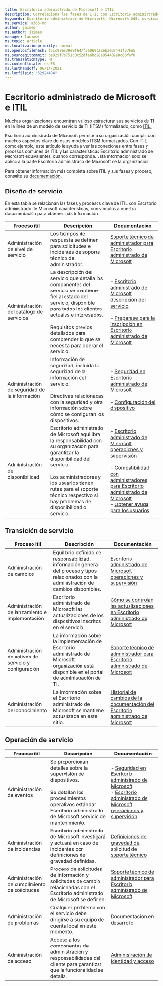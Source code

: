 ```yaml
---
title: Escritorio administrado de Microsoft e ITIL
description: Correlaciona las fases de ITIL con Escritorio administrado de Microsoft información y artículos
keywords: Escritorio administrado de Microsoft, Microsoft 365, servicio, documentación, ITISM
ms.service: m365-md
author: jaimeo
ms.author: jaimeo
manager: laurawi
ms.topic: article
ms.localizationpriority: normal
ms.openlocfilehash: f51c99ed39e9f647f3e069c22eb3e37441f57be5
ms.sourcegitcommit: be929f79751c0c52dfa6bd98a854432a0c63faf0
ms.translationtype: MT
ms.contentlocale: es-ES
ms.lasthandoff: 06/14/2021
ms.locfileid: "52924484"
---
```

# <a name="microsoft-managed-desktop-and-itil"></a>Escritorio administrado de Microsoft e ITIL

Muchas organizaciones encuentran valioso estructurar sus servicios de TI en la línea de un modelo de servicio de TI (ITSM) formalizado, como [ITIL.](https://www.axelos.com/best-practice-solutions/itil) 

Escritorio administrado de Microsoft permite a su organización cumplir con muchos aspectos clave de estos modelos ITSM formalizados. Con ITIL como ejemplo, este artículo le ayuda a ver las conexiones entre fases y procesos comunes de ITIL y las características Escritorio administrado de Microsoft equivalentes, cuando corresponda. Esta información solo se aplica a la parte Escritorio administrado de Microsoft de la organización.

Para obtener información más completa sobre ITIL y sus fases y proceso, consulte su [documentación](https://www.axelos.com/best-practice-solutions/itil).


## <a name="service-design"></a>Diseño de servicio

En esta tabla se relacionan las fases y procesos clave de ITIL con Escritorio administrado de Microsoft características, con vínculos a nuestra documentación para obtener más información:



|Proceso itil |Descripción  |Documentación |
|---------|---------|---------|
|Administración de nivel de servicio     | Los tiempos de respuesta se definen para solicitudes e incidentes de soporte técnico de administrador.  |  [Soporte técnico de administrador para Escritorio administrado de Microsoft](working-with-managed-desktop/admin-support.md)  |
|Administración del catálogo de servicios     | La descripción del servicio que detalla los componentes del servicio se mantiene fiel al estado del servicio, disponible para todos los clientes actuales e interesados.<br><br>Requisitos previos detallados para comprender lo que se necesita para operar el servicio.  | - [Escritorio administrado de Microsoft descripción del servicio](service-description/index.md)<br><br>- [Prepárese para la inscripción en Escritorio administrado de Microsoft](get-ready/index.md)  |
|Administración de seguridad de la información     | Información de seguridad, incluida la seguridad de la información del servicio.<br><br> Directivas relacionadas con la seguridad y otra información sobre cómo se configuran los dispositivos.   | - [Seguridad en Escritorio administrado de Microsoft](service-description/security.md)<br><br>- [Configuración del dispositivo](service-description/device-policies.md)  |
|Administración de disponibilidad     |  Escritorio administrado de Microsoft equilibra la responsabilidad con su organización para garantizar la disponibilidad del servicio.<br><br>Los administradores y los usuarios tienen rutas para el soporte técnico respectivo si hay problemas de disponibilidad o servicio. | - [Escritorio administrado de Microsoft operaciones y supervisión](service-description/operations-and-monitoring.md)<br><br>- [Compatibilidad con administradores para Escritorio administrado de Microsoft](working-with-managed-desktop/admin-support.md)<br>- [Obtener ayuda para los usuarios](working-with-managed-desktop/end-user-support.md)  |



## <a name="service-transition"></a>Transición de servicio


|Proceso itil |Descripción  |Documentación |
|---------|---------|---------|
|Administración de cambios     | Equilibrio definido de responsabilidad, información general del proceso y tipos relacionados con la administración de cambios disponibles.  | [Escritorio administrado de Microsoft operaciones y supervisión](service-description/operations-and-monitoring.md#change-management) |
|Administración de lanzamiento e implementación     |  Escritorio administrado de Microsoft las actualizaciones de los dispositivos inscritos en el servicio.  | [Cómo se controlan las actualizaciones en Escritorio administrado de Microsoft](service-description/updates.md)        |
|Administración de activos de servicio y configuración     | La información sobre la implementación de Escritorio administrado de Microsoft organización está disponible en el portal de administración de TI.  | [Soporte técnico de administrador para Escritorio administrado de Microsoft](working-with-managed-desktop/admin-support.md) |
|Administración del conocimiento     | La información sobre el Escritorio administrado de Microsoft se mantiene actualizada en este sitio.   | [Historial de cambios de la documentación del Escritorio administrado de Microsoft](change-history-managed-desktop.md)        |



## <a name="service-operation"></a>Operación de servicio


|Proceso itil |Descripción  |Documentación  |
|---------|---------|---------|
|Administración de eventos     |  Se proporcionan detalles sobre la supervisión de dispositivos.<br><br>Se detallan los procedimientos operativos estándar Escritorio administrado de Microsoft servicio de mantenimiento. |  - [Seguridad en Escritorio administrado de Microsoft](service-description/security.md)<br>- [Escritorio administrado de Microsoft operaciones y supervisión](service-description/operations-and-monitoring.md)       |
|Administración de incidencias  | Escritorio administrado de Microsoft investigará y actuará en caso de incidentes por definiciones de gravedad definidas.  |  [Definiciones de gravedad de solicitud de soporte técnico](working-with-managed-desktop/admin-support.md#support-request-severity-definitions)       |
|Administración de cumplimiento de solicitudes     |  Proceso de solicitudes de información y solicitudes de cambio relacionadas con el Escritorio administrado de Microsoft se definen.         |[Soporte técnico de administrador para Escritorio administrado de Microsoft](working-with-managed-desktop/admin-support.md)         |
|Administración de problemas     | Cualquier problema con el servicio debe dirigirse a su equipo de cuenta local en este momento. | Documentación en desarrollo |
|Administración de acceso     | Acceso a los componentes de administración y responsabilidades del cliente para garantizar que la funcionalidad se detalla.  | [Administración de identidad y acceso](service-description/security.md#identity-and-access-management)        |
